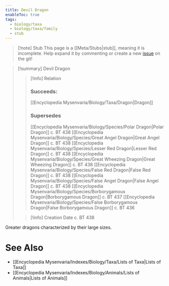 ```yaml
---
title: Devil Dragon
enableToc: true
tags:
  - biology/taxa
  - biology/taxa/family
  - stub
---
```


> [!note] Stub
> This page is a [[Meta/Stubs|stub]], meaning it is incomplete. Help expand it by commenting or create a new [issue](https://github.com/RagtimeGal/quartz--encyclopedia-mysenvaria/issues/new/choose) on the git!


> [!summary] Devil Dragon
> > [!info] Relation
> > ### Succeeds:
> > [[Encyclopedia Mysenvaria/Biology/Taxa/Dragon|Dragon]]
> > ### Supersedes 
> > [[Encyclopedia Mysenvaria/Biology/Species/Polar Dragon|Polar Dragon]] c. BT 438
> > [[Encyclopedia Mysenvaria/Biology/Species/Great Angel Dragon|Great Angel Dragon]] c. BT 438
> > [[Encyclopedia Mysenvaria/Biology/Species/Lesser Red Dragon|Lesser Red Dragon]] c. BT 438
> > [[Encyclopedia Mysenvaria/Biology/Species/Great Wheezing Dragon|Great Wheezing Dragon]] c. BT 438
> > [[Encyclopedia Mysenvaria/Biology/Species/False Red Dragon|False Red Dragon]] c. BT 438
> > [[Encyclopedia Mysenvaria/Biology/Species/False Angel Dragon|False Angel Dragon]] c. BT 438
> > [[Encyclopedia Mysenvaria/Biology/Species/Borborygamous Dragon|Borborygamous Dragon]] c. BT 437
> > [[Encyclopedia Mysenvaria/Biology/Species/False Borborygamous Dragon|False Borborygamous Dragon]] c. BT 436
>
> > [!info] Creation Date
> > c. BT 438

Greater dragons characterized by their large sizes.

# See Also
- [[Encyclopedia Mysenvaria/Indexes/Biology/Taxa/Lists of Taxa|Lists of Taxa]]
- [[Encyclopedia Mysenvaria/Indexes/Biology/Animals/Lists of Animals|Lists of Animals]]

